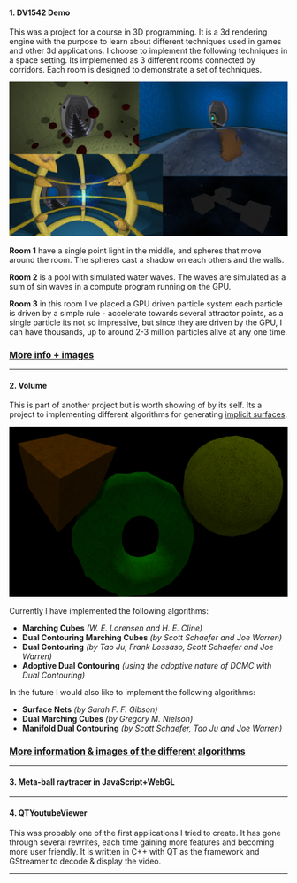 #### 1. DV1542 Demo
This was a project for a course in 3D programming. It is a 3d rendering engine with the purpose to learn about different techniques used in games and other 3d applications. I choose to implement the following techniques in a space setting. Its implemented as 3 different rooms connected by corridors. Each room is designed to demonstrate a set of techniques.

[![](dv1542_preview.png)](dv1542_preview.png)

**Room 1** have a single point light in the middle, and spheres that move around the room. The spheres cast a shadow on each others and the walls.

**Room 2** is a pool with simulated water waves. The waves are simulated as a sum of sin waves in a compute program running on the GPU.

**Room 3** in this room I've placed a GPU driven particle system each particle is driven by a simple rule - accelerate towards several attractor points, as a single particle its not so impressive, but since they are driven by the GPU, I can have thousands, up to around 2-3 million particles alive at any one time.

### [More info + images](dv1542/index.md)

-------------------------------------------

#### 2. Volume
This is part of another project but is worth showing of by its self. Its a project to implementing different algorithms for generating [implicit surfaces](https://en.wikipedia.org/wiki/Implicit_surface).

[![](volume_preview.png)](volume_preview.png)

Currently I have implemented the following algorithms:
* **Marching Cubes** _(W. E. Lorensen and H. E. Cline)_
* **Dual Contouring Marching Cubes** _(by Scott Schaefer and Joe Warren)_
* **Dual Contouring** _(by Tao Ju, Frank Lossaso, Scott Schaefer and Joe Warren)_
* **Adoptive Dual Contouring** _(using the adoptive nature of DCMC with Dual Contouring)_

In the future I would also like to implement the following algorithms:
* **Surface Nets** _(by Sarah F. F. Gibson)_
* **Dual Marching Cubes** _(by Gregory M. Nielson)_
* **Manifold Dual Contouring** _(by Scott Schaefer, Tao Ju and Joe Warren)_

### [More information & images of the different algorithms](volume/index.md)

-------------------------------------------
#### 3. Meta-ball raytracer in JavaScript+WebGL


-------------------------------------------
#### 4. QTYoutubeViewer
This was probably one of the first applications I tried to create. It has gone through several rewrites, each time gaining more features and becoming more user friendly.
It is written in C++ with QT as the framework and GStreamer to decode & display the video.

-------------------------------------------
